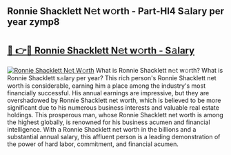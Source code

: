 ## Ronnie Shacklett N𝚎t w𝚘rth - Part-HI4 S𝚊lary per year zymp8

# <h2><a href="http://gc1falj.nevu.top/?p=Ronnie+Shacklett">🔗 👉🔴 Ronnie Shacklett N𝚎t w𝚘rth - S𝚊lary</a></h2>

[![Ronnie Shacklett N𝚎t W𝚘rth](https://i.imgur.com/Oavwk0R.jpeg)](http://gc1falj.nevu.top/?p=Ronnie+Shacklett)
What is Ronnie Shacklett n𝚎t w𝚘rth? What is Ronnie Shacklett s𝚊lary per year?
This rich person's Ronnie Shacklett net worth is considerable, earning him a place among the industry's most financially successful. His annual earnings are impressive, but they are overshadowed by Ronnie Shacklett net worth, which is believed to be more significant due to his numerous business interests and valuable real estate holdings. This prosperous man, whose Ronnie Shacklett net worth is among the highest globally, is renowned for his business acumen and financial intelligence. With a Ronnie Shacklett net worth in the billions and a substantial annual salary, this affluent person is a leading demonstration of the power of hard labor, commitment, and financial acumen.
